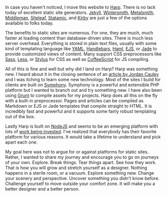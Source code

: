 In case you haven't noticed, I move this website to [Harp](http://harpjs.com/). There is no lack today of excellent static site generators. [Jekyll](http://jekyllrb.com), [Wintersmith](http://wintersmith.io), [Metalsmith](http://www.metalsmith.io), [Middleman](http://middlemanapp.com), [Siteleaf](http://www.siteleaf.com), [Statamic](http://statamic.com), and [Kirby](http://getkirby.com) are just a few of the options available to folks today.

The benefits to static sites are numerous. For one, they are much, much faster at loading content than database-driven sites. There is much less server overhead. Everything is stored in plain text files, usually with some kind of templating language like [YAML](http://yaml.org), [Handlebars](http://handlebarsjs.com), [Haml](http://haml.info), [EJS](http://embeddedjs.com), or [Jade](http://jade-lang.com) to provide customized views of content. Many support CSS preprocessors like [Sass](http://sass-lang.com), [Less](http://lesscss.org), or [Stylus](http://learnboost.github.io/stylus/) for CSS as well as [CoffeeScript](http://coffeescript.org) for JS compiling.

All of this is fine and well but why did I land on Harp? Harp was something new. I heard about it in the closing sentence of an [article by Jordan Cauley](http://jordancauley.com/2013/10/27/anchor-vs-ghost/) and I was itching to learn some new technology. Most of the sites I build for clients are built on [Symphony](http://getsymphony.com/). Symphony is a powerful and extensible PHP platform but I wanted to branch out and try something new. I have also been using [Grunt](http://gruntjs.com) to compile assets for my projects. Harp does all this on the fly with a built-in preprocessor. Pages and articles can be compiled as Markdown or EJS or Jade templates that compile straight to HTML. It is incredibly fast and powerful and it supports some fairly robust templating out of the box.

Lastly Harp is built on [NodeJS](http://nodejs.org) and seems to be an emerging platform with lots of [work being invested](http://harpjs.com/blog/). I've realized that everybody has their favorite platform for various reasons. It would take a lifetime to understand and pick apart each one.

My goal here was not to argue for or against platforms for static sites. Rather, I wanted to share my journey and encourage you to go on journeys of your own. Explore. Break things. Tear things apart. See how they work. That is how you will grow and stretch yourself as a designer. Nothing happens in a sterile room, or a vacuum. Explore something new. Change your scenery and perspective. Uncover something you didn't know before. Challenge yourself to move outside your comfort zone. It will make you a better designer and a better person.



